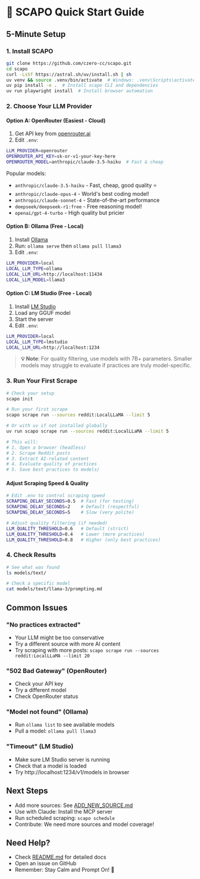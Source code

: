 # 🚀 SCAPO Quick Start Guide

## 5-Minute Setup

### 1. Install SCAPO
```bash
git clone https://github.com/czero-cc/scapo.git
cd scapo
curl -LsSf https://astral.sh/uv/install.sh | sh
uv venv && source .venv/bin/activate  # Windows: .venv\Scripts\activate
uv pip install -e .  # Install scapo CLI and dependencies
uv run playwright install  # Install browser automation
```

### 2. Choose Your LLM Provider

#### Option A: OpenRouter (Easiest - Cloud)
1. Get API key from [openrouter.ai](https://openrouter.ai/)
2. Edit `.env`:
```bash
LLM_PROVIDER=openrouter
OPENROUTER_API_KEY=sk-or-v1-your-key-here
OPENROUTER_MODEL=anthropic/claude-3.5-haiku  # Fast & cheap
```

Popular models:
- `anthropic/claude-3.5-haiku` - Fast, cheap, good quality ⭐
- `anthropic/claude-opus-4` - World's best coding model!
- `anthropic/claude-sonnet-4` - State-of-the-art performance
- `deepseek/deepseek-r1:free` - Free reasoning model!
- `openai/gpt-4-turbo` - High quality but pricier

#### Option B: Ollama (Free - Local)
1. Install [Ollama](https://ollama.com/)
2. Run: `ollama serve` then `ollama pull llama3`
3. Edit `.env`:
```bash
LLM_PROVIDER=local
LOCAL_LLM_TYPE=ollama
LOCAL_LLM_URL=http://localhost:11434
LOCAL_LLM_MODEL=llama3
```

#### Option C: LM Studio (Free - Local)
1. Install [LM Studio](https://lmstudio.ai/)
2. Load any GGUF model
3. Start the server
4. Edit `.env`:
```bash
LLM_PROVIDER=local
LOCAL_LLM_TYPE=lmstudio
LOCAL_LLM_URL=http://localhost:1234
```

> **💡 Note**: For quality filtering, use models with 7B+ parameters. Smaller models may struggle to evaluate if practices are truly model-specific.

### 3. Run Your First Scrape
```bash
# Check your setup
scapo init

# Run your first scrape
scapo scrape run --sources reddit:LocalLLaMA --limit 5

# Or with uv if not installed globally
uv run scapo scrape run --sources reddit:LocalLLaMA --limit 5

# This will:
# 1. Open a browser (headless)
# 2. Scrape Reddit posts
# 3. Extract AI-related content
# 4. Evaluate quality of practices
# 5. Save best practices to models/
```

#### Adjust Scraping Speed & Quality
```bash
# Edit .env to control scraping speed
SCRAPING_DELAY_SECONDS=0.5  # Fast (for testing)
SCRAPING_DELAY_SECONDS=2    # Default (respectful)
SCRAPING_DELAY_SECONDS=5    # Slow (very polite)

# Adjust quality filtering (if needed)
LLM_QUALITY_THRESHOLD=0.6   # Default (strict)
LLM_QUALITY_THRESHOLD=0.4   # Lower (more practices)
LLM_QUALITY_THRESHOLD=0.8   # Higher (only best practices)
```

### 4. Check Results
```bash
# See what was found
ls models/text/

# Check a specific model
cat models/text/llama-3/prompting.md
```

## Common Issues

### "No practices extracted"
- Your LLM might be too conservative
- Try a different source with more AI content
- Try scraping with more posts: `scapo scrape run --sources reddit:LocalLLaMA --limit 20`

### "502 Bad Gateway" (OpenRouter)
- Check your API key
- Try a different model
- Check OpenRouter status

### "Model not found" (Ollama)
- Run `ollama list` to see available models
- Pull a model: `ollama pull llama3`

### "Timeout" (LM Studio)
- Make sure LM Studio server is running
- Check that a model is loaded
- Try http://localhost:1234/v1/models in browser

## Next Steps

- Add more sources: See [ADD_NEW_SOURCE.md](docs/ADD_NEW_SOURCE.md)
- Use with Claude: Install the MCP server
- Run scheduled scraping: `scapo schedule`
- Contribute: We need more sources and model coverage!

## Need Help?

- Check [README.md](README.md) for detailed docs
- Open an issue on GitHub
- Remember: Stay Calm and Prompt On! 🧘